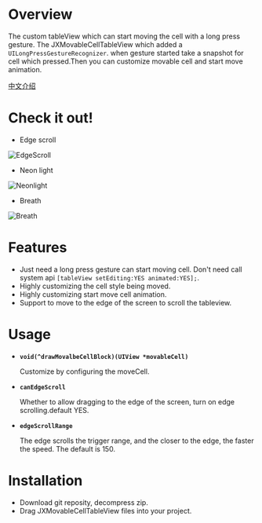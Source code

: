 # Overview

The custom tableView which can start moving the cell with a long press gesture.
The JXMovableCellTableView which added a `UILongPressGestureRecognizer`. when gesture started take a snapshot for cell which pressed.Then you can customize movable cell and start move animation.


[中文介绍](https://www.jianshu.com/p/ce382f9bc794)

# Check it out!

- Edge scroll

![EdgeScroll](https://github.com/pujiaxin33/JXMovableCellTableView/blob/master/JXMovableCellTableView/Gifs/EdgeScroll.gif)

- Neon light

![Neonlight](https://github.com/pujiaxin33/JXMovableCellTableView/blob/master/JXMovableCellTableView/Gifs/NeonLight.gif)

- Breath

![Breath]()


# Features
- Just need a long press gesture can start moving cell. Don't need call system api `[tableView setEditing:YES animated:YES];`.
- Highly customizing the cell style being moved.
- Highly customizing start move cell animation.
- Support to move to the edge of the screen to scroll the tableview.

# Usage

- **`void(^drawMovalbeCellBlock)(UIView *movableCell)`**

  Customize by configuring the moveCell.
 
- **`canEdgeScroll`**

  Whether to allow dragging to the edge of the screen, turn on edge scrolling.default YES.

- **`edgeScrollRange`**

  The edge scrolls the trigger range, and the closer to the edge, the faster the speed. The default is 150.

# Installation
  - Download git reposity, decompress zip.
  - Drag JXMovableCellTableView files into your project.
